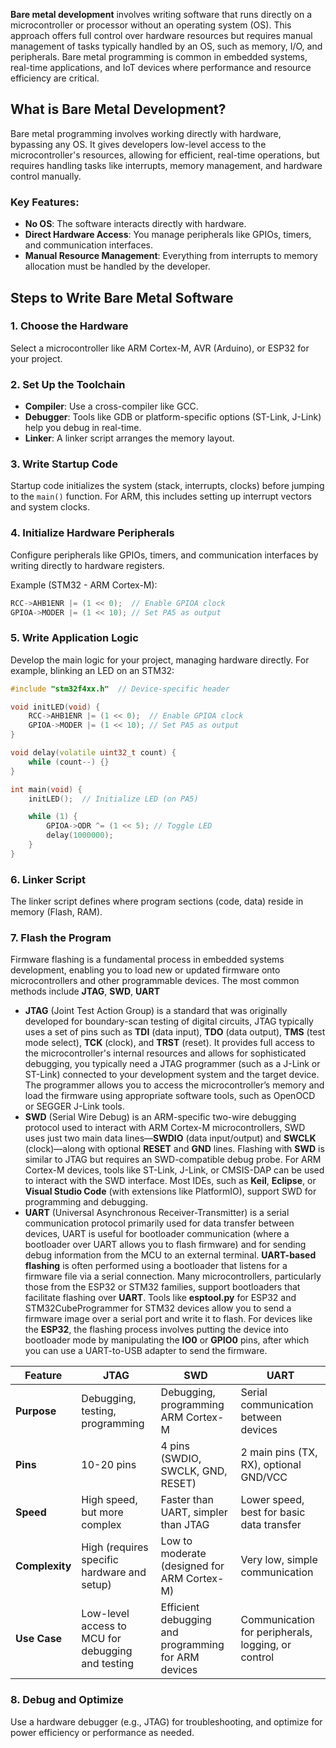 **Bare metal development** involves writing software that runs directly on a microcontroller or processor without an operating system (OS). This approach offers full control over hardware resources but requires manual management of tasks typically handled by an OS, such as memory, I/O, and peripherals. Bare metal programming is common in embedded systems, real-time applications, and IoT devices where performance and resource efficiency are critical.

## What is Bare Metal Development?

Bare metal programming involves working directly with hardware, bypassing any OS. It gives developers low-level access to the microcontroller's resources, allowing for efficient, real-time operations, but requires handling tasks like interrupts, memory management, and hardware control manually.

### Key Features:

- **No OS**: The software interacts directly with hardware.
- **Direct Hardware Access**: You manage peripherals like GPIOs, timers, and communication interfaces.
- **Manual Resource Management**: Everything from interrupts to memory allocation must be handled by the developer.

## Steps to Write Bare Metal Software

### 1. Choose the Hardware

Select a microcontroller like ARM Cortex-M, AVR (Arduino), or ESP32 for your project.

### 2. Set Up the Toolchain

- **Compiler**: Use a cross-compiler like GCC.
- **Debugger**: Tools like GDB or platform-specific options (ST-Link, J-Link) help you debug in real-time.
- **Linker**: A linker script arranges the memory layout.

### 3. Write Startup Code

Startup code initializes the system (stack, interrupts, clocks) before jumping to the `main()` function. For ARM, this includes setting up interrupt vectors and system clocks.

### 4. Initialize Hardware Peripherals

Configure peripherals like GPIOs, timers, and communication interfaces by writing directly to hardware registers.

Example (STM32 - ARM Cortex-M):

``` c
RCC->AHB1ENR |= (1 << 0);  // Enable GPIOA clock
GPIOA->MODER |= (1 << 10); // Set PA5 as output
```

### 5. Write Application Logic

Develop the main logic for your project, managing hardware directly. For example, blinking an LED on an STM32:

``` cpp
#include "stm32f4xx.h"  // Device-specific header

void initLED(void) {
    RCC->AHB1ENR |= (1 << 0);  // Enable GPIOA clock
    GPIOA->MODER |= (1 << 10); // Set PA5 as output
}

void delay(volatile uint32_t count) {
    while (count--) {}
}

int main(void) {
    initLED();  // Initialize LED (on PA5)

    while (1) {
        GPIOA->ODR ^= (1 << 5); // Toggle LED
        delay(1000000);
    }
}

```
### 6. Linker Script

The linker script defines where program sections (code, data) reside in memory (Flash, RAM).

### 7. Flash the Program

Firmware flashing is a fundamental process in embedded systems development, enabling you to load new or updated firmware onto microcontrollers and other programmable devices.
The most common methods include **JTAG**, **SWD**, **UART**
- **JTAG** (Joint Test Action Group) is a standard that was originally developed for boundary-scan testing of digital circuits, JTAG typically uses a set of pins such as **TDI** (data input), **TDO** (data output), **TMS** (test mode select), **TCK** (clock), and **TRST** (reset). It provides full access to the microcontroller's internal resources and allows for sophisticated debugging, you typically need a JTAG programmer (such as a J-Link or ST-Link) connected to your development system and the target device. The programmer allows you to access the microcontroller’s memory and load the firmware using appropriate software tools, such as OpenOCD or SEGGER J-Link tools.
- **SWD** (Serial Wire Debug) is an ARM-specific two-wire debugging protocol used to interact with ARM Cortex-M microcontrollers, SWD uses just two main data lines—**SWDIO** (data input/output) and **SWCLK** (clock)—along with optional **RESET** and **GND** lines. Flashing with **SWD** is similar to JTAG but requires an SWD-compatible debug probe. For ARM Cortex-M devices, tools like ST-Link, J-Link, or CMSIS-DAP can be used to interact with the SWD interface. Most IDEs, such as **Keil**, **Eclipse**, or **Visual Studio Code** (with extensions like PlatformIO), support SWD for programming and debugging.
- **UART** (Universal Asynchronous Receiver-Transmitter) is a serial communication protocol primarily used for data transfer between devices, UART is useful for bootloader communication (where a bootloader over UART allows you to flash firmware) and for sending debug information from the MCU to an external terminal. **UART-based flashing** is often performed using a bootloader that listens for a firmware file via a serial connection. Many microcontrollers, particularly those from the ESP32 or STM32 families, support bootloaders that facilitate flashing over **UART**. Tools like **esptool.py** for ESP32 and STM32CubeProgrammer for STM32 devices allow you to send a firmware image over a serial port and write it to flash. For devices like the **ESP32**, the flashing process involves putting the device into bootloader mode by manipulating the **IO0** or **GPIO0** pins, after which you can use a UART-to-USB adapter to send the firmware.

| Feature        | **JTAG**                                          | **SWD**                                             | **UART**                                           |
| -------------- | ------------------------------------------------- | --------------------------------------------------- | -------------------------------------------------- |
| **Purpose**    | Debugging, testing, programming                   | Debugging, programming ARM Cortex-M                 | Serial communication between devices               |
| **Pins**       | 10-20 pins                                        | 4 pins (SWDIO, SWCLK, GND, RESET)                   | 2 main pins (TX, RX), optional GND/VCC             |
| **Speed**      | High speed, but more complex                      | Faster than UART, simpler than JTAG                 | Lower speed, best for basic data transfer          |
| **Complexity** | High (requires specific hardware and setup)       | Low to moderate (designed for ARM Cortex-M)         | Very low, simple communication                     |
| **Use Case**   | Low-level access to MCU for debugging and testing | Efficient debugging and programming for ARM devices | Communication for peripherals, logging, or control |
### 8. Debug and Optimize

Use a hardware debugger (e.g., JTAG) for troubleshooting, and optimize for power efficiency or performance as needed.